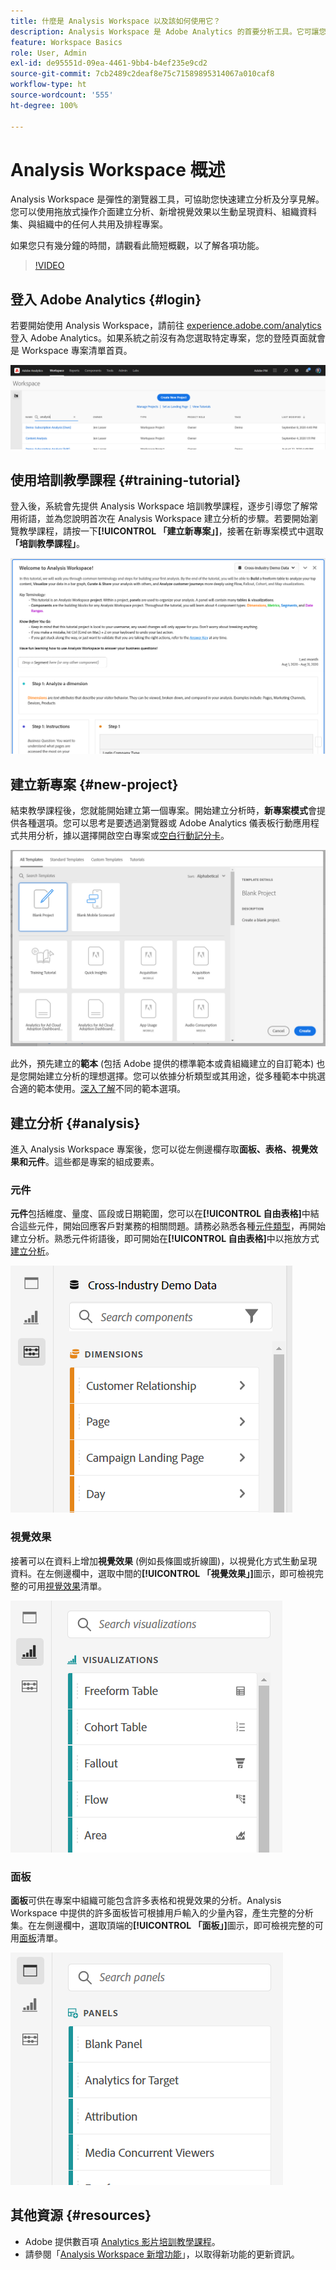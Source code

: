 ```yaml
---
title: 什麼是 Analysis Workspace 以及該如何使用它？
description: Analysis Workspace 是 Adobe Analytics 的首要分析工具。它可讓您使用面板、表格、視覺效果和其他元件好讓資料栩栩如生、組織資料集、共用及排程專案，還有其他功能。
feature: Workspace Basics
role: User, Admin
exl-id: de95551d-09ea-4461-9bb4-b4ef235e9cd2
source-git-commit: 7cb2489c2deaf8e75c71589895314067a010caf8
workflow-type: ht
source-wordcount: '555'
ht-degree: 100%

---
```


# Analysis Workspace 概述

Analysis Workspace 是彈性的瀏覽器工具，可協助您快速建立分析及分享見解。您可以使用拖放式操作介面建立分析、新增視覺效果以生動呈現資料、組織資料集、與組織中的任何人共用及排程專案。

如果您只有幾分鐘的時間，請觀看此簡短概觀，以了解各項功能。

>[!VIDEO](https://video.tv.adobe.com/v/26266/?quality=12)

## 登入 Adobe Analytics {#login}

若要開始使用 Analysis Workspace，請前往 [experience.adobe.com/analytics](https://experience.adobe.com/analytics) 登入 Adobe Analytics。如果系統之前沒有為您選取特定專案，您的登陸頁面就會是 Workspace 專案清單首頁。

![](assets/login-analytics.png)

## 使用培訓教學課程 {#training-tutorial}

登入後，系統會先提供 Analysis Workspace 培訓教學課程，逐步引導您了解常用術語，並為您說明首次在 Analysis Workspace 建立分析的步驟。若要開始瀏覽教學課程，請按一下&#x200B;**[!UICONTROL 「建立新專案」]**，接著在新專案模式中選取&#x200B;**「培訓教學課程」**。

![](assets/training-tutorial.png)

## 建立新專案 {#new-project}

結束教學課程後，您就能開始建立第一個專案。開始建立分析時，**新專案模式**&#x200B;會提供各種選項。您可以思考是要透過瀏覽器或 Adobe Analytics 儀表板行動應用程式共用分析，據以選擇開啟空白專案或[空白行動記分卡](https://experienceleague.adobe.com/docs/analytics/analyze/mobapp/curator.html)。

![](assets/create-new-project.png)

此外，預先建立的&#x200B;**範本** (包括 Adobe 提供的標準範本或貴組織建立的自訂範本) 也是您開始建立分析的理想選擇。您可以依據分析類型或其用途，從多種範本中挑選合適的範本使用。[深入了解](https://experienceleague.adobe.com/docs/analytics/analyze/analysis-workspace/build-workspace-project/starter-projects.html)不同的範本選項。

## 建立分析 {#analysis}

進入 Analysis Workspace 專案後，您可以從左側邊欄存取&#x200B;**面板、表格、視覺效果和元件**。這些都是專案的組成要素。

### 元件

**元件**&#x200B;包括維度、量度、區段或日期範圍，您可以在&#x200B;**[!UICONTROL 自由表格]**&#x200B;中結合這些元件，開始回應客戶對業務的相關問題。請務必熟悉各種[元件類型](/help/analyze/analysis-workspace/components/analysis-workspace-components.md)，再開始建立分析。熟悉元件術語後，即可開始在&#x200B;**[!UICONTROL 自由表格]**&#x200B;中以拖放方式[建立分析](https://experienceleague.adobe.com/docs/analytics/analyze/analysis-workspace/build-workspace-project/t-freeform-project.html)。

![](assets/build-components.png)

### 視覺效果

接著可以在資料上增加&#x200B;**視覺效果** (例如長條圖或折線圖)，以視覺化方式生動呈現資料。在左側邊欄中，選取中間的&#x200B;**[!UICONTROL 「視覺效果」]**&#x200B;圖示，即可檢視完整的可用[視覺效果](https://experienceleague.adobe.com/docs/analytics/analyze/analysis-workspace/visualizations/freeform-analysis-visualizations.html)清單。

![](assets/build-visualizations.png)

### 面板

**面板**&#x200B;可供在專案中組織可能包含許多表格和視覺效果的分析。Analysis Workspace 中提供的許多面板皆可根據用戶輸入的少量內容，產生完整的分析集。在左側邊欄中，選取頂端的&#x200B;**[!UICONTROL 「面板」]**&#x200B;圖示，即可檢視完整的可用[面板](https://experienceleague.adobe.com/docs/analytics/analyze/analysis-workspace/panels/panels.html)清單。

![](assets/build-panels.png)

## 其他資源 {#resources}

* Adobe 提供數百項 [Analytics 影片培訓教學課程](https://experienceleague.adobe.com/docs/analytics-learn/tutorials/overview.html)。
* 請參閱「[Analysis Workspace 新增功能](/help/analyze/analysis-workspace/new-features-in-analysis-workspace.md)」，以取得新功能的更新資訊。
